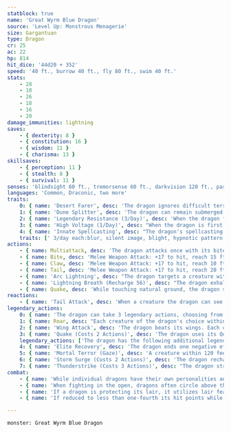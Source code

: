 ```yaml
---
statblock: true
name: 'Great Wyrm Blue Dragon'
source: 'Level Up: Monstrous Menagerie'
size: Gargantuan
type: Dragon
cr: 25
ac: 22
hp: 814
hit_dice: '44d20 + 352'
speed: '40 ft., burrow 40 ft., fly 80 ft., swim 40 ft.'
stats:
    - 28
    - 10
    - 26
    - 18
    - 16
    - 20
damage_immunities: lightning
saves:
    - { dexterity: 8 }
    - { constitution: 16 }
    - { wisdom: 11 }
    - { charisma: 13 }
skillsaves:
    - { perception: 11 }
    - { stealth: 8 }
    - { survival: 11 }
senses: 'blindsight 60 ft., tremorsense 60 ft., darkvision 120 ft., passive Perception 24'
languages: 'Common, Draconic, two more'
traits:
    0: { name: 'Desert Farer', desc: 'The dragon ignores difficult terrain or obscurement caused by sand or gravel, even while flying. Additionally, it ignores the effects of extreme heat.' }
    1: { name: 'Dune Splitter', desc: 'The dragon can remain submerged in sand and gravel for up to 4 hours. It has advantage on Stealth checks made to hide in this way, and Large or smaller creatures within 20 feet of its hiding place when it emerges must succeed on a DC 24 Dexterity saving throw or be blinded until the end of its next turn.' }
    2: { name: 'Legendary Resistance (3/Day)', desc: 'When the dragon fails a saving throw, it can choose to succeed instead. When it does, it sheds some of its scales, which turn to sand. If it has no more uses of this ability, its Armor Class is reduced to 20 until it finishes a long rest.' }
    3: { name: 'High Voltage (1/Day)', desc: "When the dragon is first bloodied, it immediately recharges its breath weapon, if it's not already available. After doing so, the air around it becomes electrically charged. A creature that starts its turn within 15 feet of the dragon or moves within 15 feet of it for the first time on a turn makes a DC 24 Dexterity saving throw. On a failure, it takes 11 (2d10) lightning damage and can't take reactions until the start of its next turn. Creatures in metal armor or wielding metal weapons have disadvantage on this saving throw." }
    4: { name: 'Innate Spellcasting', desc: "The dragon's spellcasting ability is Charisma (save DC 21). It can innately cast the following spells, requiring no material components." }
    traits: [' 3/day each:blur, silent image, blight, hypnotic pattern', ' 1/day each:control water, mirage arcane,antipathy/sympathy']
actions:
    - { name: Multiattack, desc: 'The dragon attacks once with its bite and twice with its claws. In place of its bite attack, it can use Arc Lightning.' }
    - { name: Bite, desc: 'Melee Weapon Attack: +17 to hit, reach 15 ft., one target. Hit: 31 (4d10 + 9) piercing damage plus 9 (2d8) lightning damage.' }
    - { name: Claw, desc: 'Melee Weapon Attack: +17 to hit, reach 10 ft., one target. Hit: 22 (3d8 + 9) slashing damage.' }
    - { name: Tail, desc: 'Melee Weapon Attack: +17 to hit, reach 20 ft., one target. Hit: 22 (3d8 + 9) bludgeoning damage, and the dragon pushes the target 10 feet away.' }
    - { name: 'Arc Lightning', desc: "The dragon targets a creature within 60 feet, forcing it to make a DC 24 Dexterity saving throw. The creature takes 22 (4d10) lightning damage on a failure or half damage on a success. Also on a failure, the lightning jumps. Choose a creature within 30 feet of the target that hasn't been hit by this ability on this turn, and repeat the effect against it, possibly causing the lightning to jump again." }
    - { name: 'Lightning Breath (Recharge 56)', desc: "The dragon exhales a 120-foot-long, 10-foot-wide line of lightning. Each creature in that area makes a DC 24 Dexterity saving throw, taking 94 (17d10) lightning damage on a failed save or half damage on a success. A creature that fails the save can't take reactions until the end of its next turn." }
    - { name: Quake, desc: 'While touching natural ground, the dragon sends pulses of thunder rippling through it. Creatures within 30 feet make a DC 24 Strength saving throw, taking 22 (4d10) bludgeoning damage and falling prone on a failure. If a Large or smaller creature that fails the save is standing on sand, it also sinks partially, becoming restrained as well. A creature restrained in this way can spend half its movement to escape.' }
reactions:
    - { name: 'Tail Attack', desc: 'When a creature the dragon can see within 10 feet hits the dragon with a melee attack, the dragon makes a tail attack against it.' }
legendary_actions:
    0: { name: 'The dragon can take 3 legendary actions, choosing from the options below', desc: "Only one legendary action can be used at a time and only at the end of another creature's turn. It regains spent legendary actions at the start of its turn." }
    1: { name: Roar, desc: "Each creature of the dragon's choice within 120 feet that can hear it makes a DC 21 Charisma saving throw. On a failure, it is frightened for 1 minute. A creature repeats the saving throw at the end of its turns, ending the effect on itself on a success. When it succeeds on a saving throw or the effect ends for it, it is immune to Roar for 24 hours." }
    2: { name: 'Wing Attack', desc: 'The dragon beats its wings. Each creature within 15 feet makes a DC 24 Dexterity saving throw. On a failure, it is pushed 10 feet away and knocked prone. The dragon can then fly up to half its fly speed.' }
    3: { name: 'Quake (Costs 2 Actions)', desc: 'The dragon uses its Quake action.' }
    legendary_actions: ['The dragon has the following additional legendary actions, which it can use only while bloodied:']
    4: { name: 'Elite Recovery', desc: 'The dragon ends one negative effect currently affecting it. It can do so as long as it has at least 1 hit point, even while unconscious or incapacitated.' }
    5: { name: 'Mortal Terror (Gaze)', desc: 'A creature within 120 feet makes a saving throw against Roar, even if it has already successfully saved within the past 24 hours.' }
    6: { name: 'Storm Surge (Costs 2 Actions)', desc: 'The dragon recharges its breath weapon.' }
    7: { name: 'Thunderstrike (Costs 3 Actions)', desc: "The dragon strikes a creature within 120 feet with a blast of electricity. The creature is affected as if caught in the dragon's breath weapon, rolling to save as normal." }
combat:
    - { name: 'While individual dragons have their own personalities and tactics, most rely heavily on their breath weapons', desc: 'They use them whenever they can, preferably from maximum distance and while flying above their enemies.' }
    - { name: 'When fighting in the open, dragons often circle above their enemies as they wait for their breath weapons to recharge', desc: "They only close to melee if their enemies deal significant damage with ranged attacks, or if they can savage an enemy cut off from its allies. Once bloodied, dragons become more aggressive, attacking with bite and claws when their breath weapons aren't available." }
    - { name: 'If a dragon is protecting its lair, it utilizes lair features, traps, allies, and architecture such as escape tunnels to keep up a hit-and-run fight, reappearing only when it has a fully-recharged breath weapon', desc: 'If the dragon is forced into melee combat, it uses its bite and claws against a single foe. If it has legendary actions like Roar and Wing Attack, it uses them to disperse its other enemies.' }
    - { name: 'If reduced to less than one-fourth its hit points while fighting in the open, a dragon flies away', desc: 'However, it fights to the death to defend its lair, unless it can regain the upper hand through tricks or bargains.' }

---
```

```statblock
monster: Great Wyrm Blue Dragon
```
